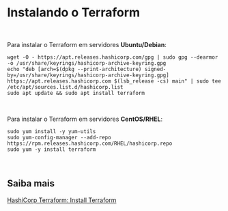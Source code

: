 # Instalando o Terraform

<br>

Para instalar o Terraform em servidores **Ubuntu/Debian**:

```shell
wget -O - https://apt.releases.hashicorp.com/gpg | sudo gpg --dearmor -o /usr/share/keyrings/hashicorp-archive-keyring.gpg
echo "deb [arch=$(dpkg --print-architecture) signed-by=/usr/share/keyrings/hashicorp-archive-keyring.gpg] https://apt.releases.hashicorp.com $(lsb_release -cs) main" | sudo tee /etc/apt/sources.list.d/hashicorp.list
sudo apt update && sudo apt install terraform
```

<br>

Para instalar o Terraform em servidores **CentOS/RHEL**:

```shell
sudo yum install -y yum-utils
sudo yum-config-manager --add-repo https://rpm.releases.hashicorp.com/RHEL/hashicorp.repo
sudo yum -y install terraform
```

<br>

## Saiba mais
[HashiCorp Terraform: Install Terraform](https://developer.hashicorp.com/terraform/install)   
